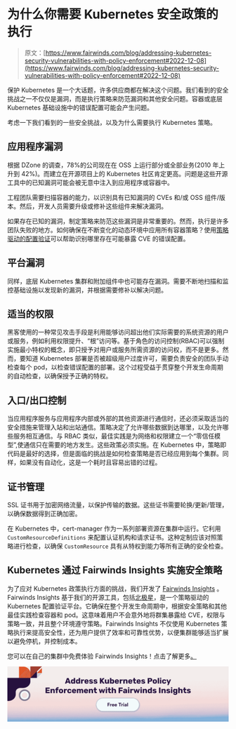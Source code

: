 # 为什么你需要 Kubernetes 安全政策的执行

> 原文：[https://www.fairwinds.com/blog/addressing-kubernetes-security-vulnerabilities-with-policy-enforcement#2022-12-08](https://www.fairwinds.com/blog/addressing-kubernetes-security-vulnerabilities-with-policy-enforcement#2022-12-08)

 保护 Kubernetes 是一个大话题，许多供应商都在解决这个问题。我们看到的安全挑战之一不仅仅是漏洞，而是执行策略来防范漏洞和其他安全问题。容器或底层 Kubernetes 基础设施中的错误配置可能会产生问题。

考虑一下我们看到的一些安全挑战，以及为什么需要执行 Kubernetes 策略。

## 应用程序漏洞

根据 DZone 的调查，78%的公司现在在 OSS 上运行部分或全部业务(2010 年上升到 42%)。而建立在开源项目上的 Kubernetes 社区肯定更高。问题是这些开源工具中的已知漏洞可能会被无意中注入到应用程序或容器中。

工程团队需要扫描容器的能力，以识别具有已知漏洞的 CVEs 和/或 OSS 组件/版本。然后，开发人员需要升级或修补这些组件来解决漏洞。

如果存在已知的漏洞，制定策略来防范这些漏洞是非常重要的。然而，执行是许多团队失败的地方。如何确保在不断变化的动态环境中应用所有容器策略？使用[策略驱动的配置验证](https://www.fairwinds.com/insights)可以帮助识别哪里存在可能暴露 CVE 的错误配置。

## 平台漏洞

同样，底层 Kubernetes 集群和附加组件中也可能存在漏洞。需要不断地扫描和监控基础设施以发现新的漏洞，并根据需要修补以解决问题。

## 适当的权限

黑客使用的一种常见攻击手段是利用能够访问超出他们实际需要的系统资源的用户或服务，例如利用权限提升、“根”访问等。基于角色的访问控制(RBAC)可以强制实施最小特权的概念，即只授予对用户或服务所需资源的访问权，而不是更多。然而，要知道 Kubernetes 部署是否被超级用户过度许可，需要负责安全的团队手动检查每个 pod，以检查错误配置的部署。这个过程受益于贯穿整个开发生命周期的自动检查，以确保授予正确的特权。

## 入口/出口控制

当应用程序服务与应用程序内部或外部的其他资源进行通信时，还必须采取适当的安全措施来管理入站和出站通信。策略决定了允许哪些数据到达哪里，以及允许哪些服务相互通信。与 RBAC 类似，最佳实践是为网络和权限建立一个“零信任模型”,使通信只在需要的地方发生。这些政策必须实施。在 Kubernetes 中，策略即代码是最好的选择，但是面临的挑战是如何检查策略是否已经应用到每个集群。同样，如果没有自动化，这是一个耗时且容易出错的过程。

## 证书管理

SSL 证书用于加密网络流量，以保护传输的数据。这些证书需要轮换/更新/管理，以确保数据得到正确加密。

在 Kubernetes 中，cert-manager 作为一系列部署资源在集群中运行。它利用 `CustomResourceDefinitions` 来配置认证机构和请求证书。这种定制应该对照策略进行检查，以确保 `CustomResource` 具有从特权到能力等所有正确的安全检查。

## Kubernetes 通过 Fairwinds Insights 实施安全策略

为了应对 Kubernetes 政策执行方面的挑战，我们开发了 [Fairwinds Insights](https://www.fairwinds.com/insights) 。Fairwinds Insights 基于我们的开源工具，包括[北极星](https://www.fairwinds.com/polaris)，是一个策略驱动的 Kubernetes 配置验证平台。它确保在整个开发生命周期中，根据安全策略和其他最佳实践检查容器和 pod。这意味着用户不会意外地将群集暴露给 CVE，权限与策略一致，并且整个环境遵守策略。Fairwinds Insights 不仅使用 Kubernetes 策略执行来提高安全性，还为用户提供了效率和可靠性优势，以便集群能够适当扩展以避免停机，并控制成本。

您可以在自己的集群中免费体验 Fairwinds Insights！点击了解更多[。](/coming-soon)

[![Address Kubernetes Policy Enforcement with Fairwinds Insights Free Trial](img/c7d1bab0fbdcf4906582b7502017e792.png)](https://cta-redirect.hubspot.com/cta/redirect/2184645/962d56bc-4a0a-4243-85ef-9bb92f499f18)